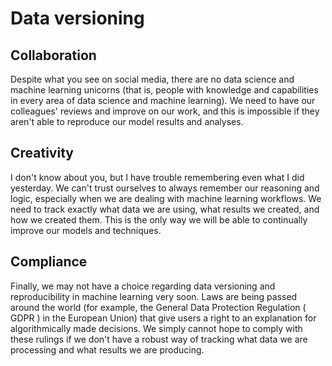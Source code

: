 # Data versioning 

 ## Collaboration 
 
 Despite what you see on social media, there are no data science and machine learning unicorns (that is, people with knowledge and capabilities in every area of data science and machine learning). We need to have our colleagues' reviews and improve on our work, and this is impossible if they aren't able to reproduce our model results and analyses. 
 
 ## Creativity 
 I don't know about you, but I have trouble remembering even what I did yesterday. We can't trust ourselves to always remember our reasoning and logic, especially when we are dealing with machine learning workflows. We need to track exactly what data we are using, what results we created, and how we created them. This is the only way we will be able to continually improve our models and techniques. 
 
 ## Compliance
 Finally, we may not have a choice regarding data versioning and reproducibility in machine learning very soon. Laws are being passed around the world (for example, the General Data Protection Regulation ( GDPR ) in the European Union) that give users a right to an explanation for algorithmically made decisions. We simply cannot hope to comply with these rulings if we don't have a robust way of tracking what data we are processing and what results we are producing.